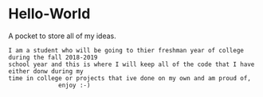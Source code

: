 # Hello-World
A pocket to store all of my ideas.


    I am a student who will be going to thier freshman year of college during the fall 2018-2019
    school year and this is where I will keep all of the code that I have either donw during my
    time in college or projects that ive done on my own and am proud of, 
                  enjoy :-)
